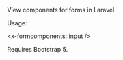 View components for forms in Laravel.

Usage: 

<x-formcomponents::input />


Requires Bootstrap 5. 